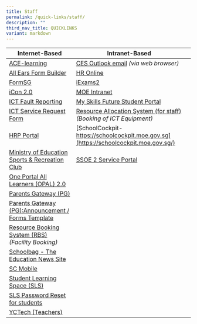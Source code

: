 ```yaml
---
title: Staff
permalink: /quick-links/staff/
description: ""
third_nav_title: QUICKLINKS
variant: markdown
---
```

| Internet-Based | Intranet-Based | |
| -------- | -------- | -------- |
| [ACE-learning](https://www.ace-learning.com/)| [CES Outlook email](https://schools.gov.sg/owa) _(via web browser)_| |  |
| [All Ears Form Builder](https://forms.moe.edu.sg/)| [HR Online](https://intranet.moe.gov.sg/hronline/Pages/Home.aspx) | |  |
| [FormSG](https://form.gov.sg/#!/)| [iExams2](https://iexams.seab.gov.sg/)| |  |
| [iCon 2.0](https://workspace.google.com/dashboard)|[MOE Intranet](https://intranet.moe.gov.sg/)| |  |
| [ICT Fault Reporting](https://go.gov.sg/ictfaultreporting)| [My Skills Future Student Portal](https://www.myskillsfuture.sg/content/student/en/secondary.html)| | |
| [ICT Service Request Form](https://go.gov.sg/ycss-ictrequest)|  [Resource Allocation System (for staff)](http://w3223sadmw01554.schools.moe.edu.sg/ras) _(Booking of ICT Equipment)_|||
| [HRP Portal](https://www.hrp.gov.sg/hrp/#/)    | [SchoolCockpit- https://schoolcockpit.moe.gov.sg](https://schoolcockpit.moe.gov.sg/) | | |
| [Ministry of Education Sports & Recreation Club](https://www.mesrc.net/)  | [SSOE 2 Service Portal](https://ssoe2.moe.edu.sg/sp) | | |
| [One Portal All Learners (OPAL) 2.0](https://www.opal2.moe.edu.sg/app/learner)| | | |
|  [Parents Gateway (PG)](https://pg.moe.edu.sg/)| | | |
| [Parents Gateway (PG)](https://go.gov.sg/pg-announcements-forms)[:Announcement / Forms Template](https://go.gov.sg/pg-announcements-forms)| | | |
|  [Resource Booking System (RBS)](https://rbs.avero-tech.com/login.html) _(Facility Booking)_| | | |
|   [Schoolbag - The Education News Site](https://www.schoolbag.edu.sg/)| | | |
| [SC Mobile](https://scmobile.moe.edu.sg/login)| | | |
| [Student Learning Space (SLS)](https://vle.learning.moe.edu.sg/admin_login)| | | |
|  [SLS Password Reset for students](https://go.gov.sg/sls-pw-reset)| | | |
| [YCTech (Teachers)](https://sites.google.com/moe.edu.sg/yctech/)| | | |
